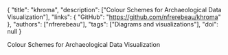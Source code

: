 {
  "title": "khroma",
  "description": ["Colour Schemes for Archaeological Data Visualization"],
  "links": {
    "GitHub": "https://github.com/nfrerebeau/khroma"
  },
  "authors": ["nfrerebeau"],
  "tags": ["Diagrams and visualizations"],
  "doi": null
}

<!-- Generated by csv2md.R – do not edit by hand -->

Colour Schemes for Archaeological Data Visualization